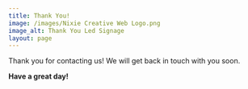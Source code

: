 ```yaml
---
title: Thank You!
image: /images/Nixie Creative Web Logo.png
image_alt: Thank You Led Signage
layout: page
---
```


Thank you for contacting us! We will get back in touch with you soon.

**Have a great day!**